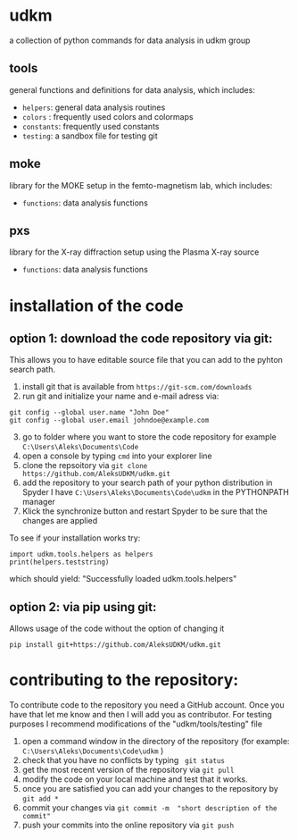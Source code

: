 # udkm
a collection of python commands for data analysis in udkm group

## tools
general functions and definitions for data analysis, which includes:
- ```helpers```: general data analysis routines
- ```colors``` : frequently used colors and colormaps
- ```constants```: frequently used constants
- ```testing```: a sandbox file for testing git

## moke
library for the MOKE setup in the femto-magnetism lab, which includes:
- ```functions```: data analysis functions

## pxs
library for the X-ray diffraction setup using the Plasma X-ray source
- ```functions```: data analysis functions

# installation of the code

## option 1: download the code repository via git:
This allows you to have editable source file that you can add to the pyhton search path. 

1. install git that is available from ```https://git-scm.com/downloads```
2. run git and initialize your name and e-mail adress via:
  ``` 
  git config --global user.name "John Doe"
  git config --global user.email johndoe@example.com
  ```
3. go to folder where you want to store the code repository for example ```C:\Users\Aleks\Documents\Code``` 
4. open a console by typing  ```cmd``` into your explorer line
5. clone the repsoitory via ```git clone https://github.com/AleksUDKM/udkm.git```
6. add the repository to your search path of your python distribution 
   in Spyder I have ```C:\Users\Aleks\Documents\Code\udkm``` in the PYTHONPATH manager  
7. Klick the synchronize button and restart Spyder to be sure that the changes are applied

To see if your installation works try:
```
import udkm.tools.helpers as helpers
print(helpers.teststring)
```
which should yield: "Successfully loaded udkm.tools.helpers"


## option 2: via pip using git:
Allows usage of the code without the option of changing it

```pip install git+https://github.com/AleksUDKM/udkm.git ```

# contributing to the repository:

To contribute code to the repository you need a GitHub account. 
Once you have that let me know and then I will add you as contributor. 
For testing purposes I recommend modifications of the "udkm/tools/testing" file

1. open a command window in the directory of the repository (for example: ```C:\Users\Aleks\Documents\Code\udkm``` )
2. check that you have no conflicts by typing ``` git status``` 
3. get the most recent version of the repository via ``` git pull ```
4. modify the code on your local machine and test that it works. 
5. once you are satisfied you can add your changes to the repository by  ```git add * ```
6. commit your changes via ```git commit -m  "short description of the commit" ```
7. push your commits into the online repository via ```git push``` 
